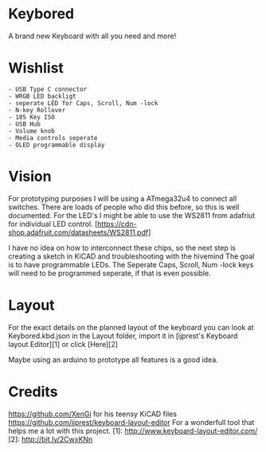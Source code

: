 # Keybored
A brand new Keyboard with all you need and more!

# Wishlist

	- USB Type C connector
	- WRGB LED backligt
	- seperate LED for Caps, Scroll, Num -lock
	- N-key Rollover
	- 105 Key ISO
	- USB Hub
	- Volume knob
	- Media controls seperate
	- OLED programmable display

# Vision
For prototyping purposes I will be using a ATmega32u4 to connect all switches. There are loads of people who did this before, so this is well documented. 
For the LED's I might be able to use the WS2811 from adafriut for individual LED control.  [https://cdn-shop.adafruit.com/datasheets/WS2811.pdf]

I have no idea on how to interconnect these chips, so the next step is creating a sketch in KiCAD and troubleshooting with the hivemind
The goal is to have programmable LEDs. The Seperate Caps, Scroll, Num -lock keys will need to be programmed seperate, if that is even possible.

# Layout
For the exact details on the planned layout of the keyboard you can look at Keybored.kbd.json in the Layout folder, import it in [ijprest's Keyboard layout Editor][1] or click [Here][2]

Maybe using an arduino to prototype all features is a good idea.
# Credits
https://github.com/XenGi		for his teensy KiCAD files
https://github.com/ijprest/keyboard-layout-editor	For a wonderfull tool that helps me a lot with this project.
[1]: http://www.keyboard-layout-editor.com/
[2]: http://bit.ly/2CwxKNn
